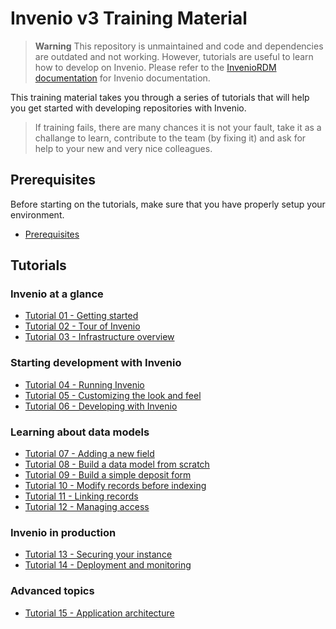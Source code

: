 # Invenio v3 Training Material

> **Warning**
> This repository is unmaintained and code and dependencies are outdated and not working.
> However, tutorials are useful to learn how to develop on Invenio.
> Please refer to the
> [InvenioRDM documentation](https://inveniordm.docs.cern.ch)
> for Invenio documentation.

This training material takes you through a series of tutorials that will help
you get started with developing repositories with Invenio.

> If training fails, there are many chances it is not your fault, take it as
a challange to learn, contribute to the team (by fixing it) and ask for help
to your new and very nice colleagues.

## Prerequisites

Before starting on the tutorials, make sure that you have properly setup your
environment.

- [Prerequisites](00-prerequisites/)

## Tutorials

### Invenio at a glance

- [Tutorial 01 - Getting started](01-getting-started/)
- [Tutorial 02 - Tour of Invenio](02-invenio-tour/)
- [Tutorial 03 - Infrastructure overview](03-infrastructure-tour/)

### Starting development with Invenio

- [Tutorial 04 - Running Invenio](04-running-invenio/)
- [Tutorial 05 - Customizing the look and feel](05-customizing-invenio/)
- [Tutorial 06 - Developing with Invenio](06-developing-with-invenio/)

### Learning about data models

- [Tutorial 07 - Adding a new field](07-data-models-new-field/)
- [Tutorial 08 - Build a data model from scratch](08-data-models-from-scratch/)
- [Tutorial 09 - Build a simple deposit form](09-deposit-form/)
- [Tutorial 10 - Modify records before indexing](10-indexing-records/)
- [Tutorial 11 - Linking records](11-linking-records/)
- [Tutorial 12 - Managing access](12-managing-access/)

### Invenio in production

- [Tutorial 13 - Securing your instance](13-securing-your-instance/)
- [Tutorial 14 - Deployment and monitoring](14-deployment-monitoring/)

### Advanced topics

- [Tutorial 15 - Application architecture](15-application-architecture/)

